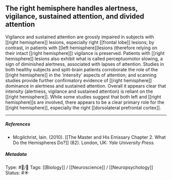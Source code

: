 ## The right hemisphere handles alertness, vigilance, sustained attention, and divided attention  # 

Vigilance and sustained attention are grossly impaired in subjects with [[right hemisphere]] lesions, especially right [[frontal lobe]] lesions; by contrast, in patients with [[left hemisphere]]lesions (therefore relying on their intact [[right hemisphere]]) vigilance is preserved. Patients with [[right hemisphere]] lesions also exhibit what is called perceptuomotor slowing, a sign of diminished alertness, associated with lapses of attention. Studies in both healthy subjects and split-brain patients corroborate the role of the [[right hemisphere]] in the ‘intensity’ aspects of attention; and scanning studies provide further confirmatory evidence of [[right hemisphere]] dominance in alertness and sustained attention. Overall it appears clear that intensity (alertness, vigilance and sustained attention) is reliant on the [[right hemisphere]]. While some studies suggest that both left and [[right hemisphere]]s are involved, there appears to be a clear primary role for the [[right hemisphere]], especially the right [[dorsolateral prefrontal cortex]].

___

##### References

- Mcgilchrist, Iain. (2010). [[The Master and His Emissary Chapter 2. What Do the Hemispheres Do?]] (82). London, UK: _Yale University Press._

##### Metadata

Type: #🔵/🔵 
Tags: [[Biology]] / [[Neuroscience]] / [[Neuropsychology]] 
Status: #☀️ 